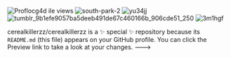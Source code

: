 ![Prof![locg4d](https://github.com/user-attachments/assets/e997026e-72be-4586-bc18-f823916a5e59)
ile views](https://komarev.com/ghpvc/?username=cerealkillerzz&color=blue)
![south-park-2](https://github.com/user-attachments/assets/8d524e7e-360c-428a-ad9c-4c6b6616e058)
![yu34jj](https://github.com/user-attachments/assets/9d7d486b-3449-43f3-aa36-bda7d573e50d)
![tumblr_9b1efe9057ba5deeb491de67c460166b_906cde51_250](https://github.com/user-attachments/assets/35780602-f2b4-4091-a925-bd0ce200d65c)
![3m1hgf](https://github.com/user-attachments/assets/072a28cb-db83-4d99-91ab-e812ef682a7b)



cerealkillerzz/cerealkillerzz is a ✨ special ✨ repository because its `README.md` (this file) appears on your GitHub profile.
You can click the Preview link to take a look at your changes.
--->
